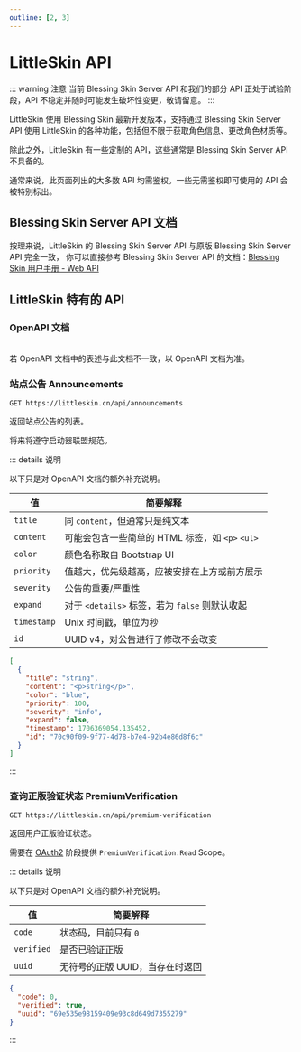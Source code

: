 ```yaml
---
outline: [2, 3]
---
```


# LittleSkin API

<!--@include: ./for-experts.template.md-->

::: warning 注意
当前 Blessing Skin Server API 和我们的部分 API 正处于试验阶段，API 不稳定并随时可能发生破坏性变更，敬请留意。
:::

LittleSkin 使用 Blessing Skin 最新开发版本，支持通过 Blessing Skin Server API 使用 LittleSkin 的各种功能，包括但不限于获取角色信息、更改角色材质等。

除此之外，LittleSkin 有一些定制的 API，这些通常是 Blessing Skin Server API 不具备的。

通常来说，此页面列出的大多数 API 均需鉴权。一些无需鉴权即可使用的 API 会被特别标出。

## Blessing Skin Server API 文档

按理来说，LittleSkin 的 Blessing Skin Server API 与原版 Blessing Skin Server API 完全一致，
你可以直接参考 Blessing Skin Server API 的文档：[Blessing Skin 用户手册 - Web API](https://blessing.netlify.app/api/)

## LittleSkin 特有的 API

### OpenAPI 文档

<br/>
<NCard title="🏂 使用 SwaggerUI 查看" link="https://petstore.swagger.io/?url=https://manual.littlesk.in/littleskin-api.openapi3_1.yaml">
若 OpenAPI 文档中的表述与此文档不一致，以 OpenAPI 文档为准。
</NCard>

### 站点公告 Announcements <Badge type="info" text="🔓 无需鉴权" />

```http
GET https://littleskin.cn/api/announcements
```

返回站点公告的列表。

将来将遵守启动器联盟规范。<Badge type="info" text="不成熟的" />

::: details 说明

以下只是对 OpenAPI 文档的额外补充说明。

| 值          | 简要解释                                        |
| ----------- | ----------------------------------------------- |
| `title`     | 同 `content`，但通常只是纯文本                  |
| `content`   | 可能会包含一些简单的 HTML 标签，如 `<p>` `<ul>` |
| `color`     | 颜色名称取自 Bootstrap UI                       |
| `priority`  | 值越大，优先级越高，应被安排在上方或前方展示    |
| `severity`  | 公告的重要/严重性                               |
| `expand`    | 对于 `<details>` 标签，若为 `false` 则默认收起  |
| `timestamp` | Unix 时间戳，单位为秒                           |
| `id`        | UUID v4，对公告进行了修改不会改变               |

```json
[
  {
    "title": "string",
    "content": "<p>string</p>",
    "color": "blue",
    "priority": 100,
    "severity": "info",
    "expand": false,
    "timestamp": 1706369054.135452,
    "id": "70c90f09-9f77-4d78-b7e4-92b4e86d8f6c"
  }
]
```

:::

### 查询正版验证状态 PremiumVerification <Badge type="tip" text="🔒 需要鉴权" />

```http
GET https://littleskin.cn/api/premium-verification
```

返回用户正版验证状态。

需要在 [OAuth2](./oauth2.md) 阶段提供 `PremiumVerification.Read` Scope。

::: details 说明

以下只是对 OpenAPI 文档的额外补充说明。

| 值         | 简要解释                        |
| ---------- | ------------------------------- |
| `code`     | 状态码，目前只有 `0`            |
| `verified` | 是否已验证正版                  |
| `uuid`     | 无符号的正版 UUID，当存在时返回 |

```json
{
  "code": 0,
  "verified": true,
  "uuid": "69e535e98159409e93c8d649d7355279"
}
```

:::
